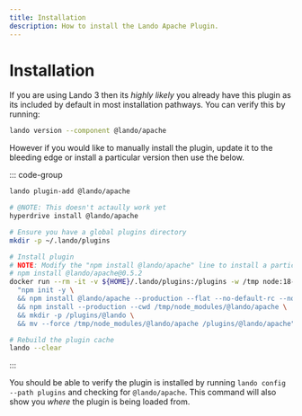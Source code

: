 ```yaml
---
title: Installation
description: How to install the Lando Apache Plugin.
---
```


# Installation

If you are using Lando 3 then its *highly likely* you already have this plugin as its included by default in most installation pathways. You can verify this by running:

```sh
lando version --component @lando/apache
```

However if you would like to manually install the plugin, update it to the bleeding edge or install a particular version then use the below.

::: code-group
```sh [lando 3.21+]
lando plugin-add @lando/apache
```

```sh [hyperdrive]
# @NOTE: This doesn't actaully work yet
hyperdrive install @lando/apache
```

```sh [docker]
# Ensure you have a global plugins directory
mkdir -p ~/.lando/plugins

# Install plugin
# NOTE: Modify the "npm install @lando/apache" line to install a particular version eg
# npm install @lando/apache@0.5.2
docker run --rm -it -v ${HOME}/.lando/plugins:/plugins -w /tmp node:18-alpine sh -c \
  "npm init -y \
  && npm install @lando/apache --production --flat --no-default-rc --no-lockfile --link-duplicates \
  && npm install --production --cwd /tmp/node_modules/@lando/apache \
  && mkdir -p /plugins/@lando \
  && mv --force /tmp/node_modules/@lando/apache /plugins/@lando/apache"

# Rebuild the plugin cache
lando --clear
```
:::

You should be able to verify the plugin is installed by running `lando config --path plugins` and checking for `@lando/apache`. This command will also show you _where_ the plugin is being loaded from.

